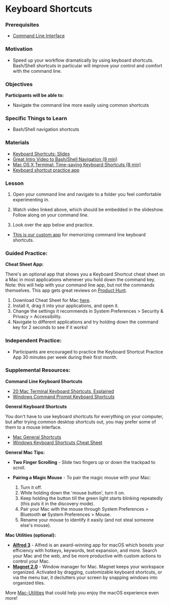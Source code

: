 # Keyboard Shortcuts

### Prerequisites

- [Command Line Interface](/command-line/command-line-interface.md)

### Motivation

- Speed up your workflow dramatically by using keyboard shortcuts. Bash/Shell shortcuts in particular will improve your control and comfort with the command line.

### Objectives

**Participants will be able to:**

- Navigate the command line more easily using common shortcuts

### Specific Things to Learn

- Bash/Shell navigation shortcuts

### Materials

- [Keyboard Shortcuts: Slides](https://docs.google.com/presentation/d/1_AXd3rdLVtdvPWvnc8ME0j0ntLM1uJnc0koKJGGozpE/edit#slide=id.p)
- [Great Intro Video to Bash/Shell Navigation (9 min)](https://www.youtube.com/watch?v=C-AQAJXdoS8)
- [Mac OS X Terminal: Time-saving Keyboard Shortcuts (8 min)](https://youtu.be/TXzrk3b9sKM)
- [Keyboard shortcut practice app](https://techtonica.github.io/keyboard-shortcuts-practice/)

### Lesson

1. Open your command line and navigate to a folder you feel comfortable experimenting in.

2. Watch video linked above, which should be embedded in the slideshow. Follow along on your command line.

3. Look over the app below and practice.

- [This is our custom app](https://techtonica.github.io/keyboard-shortcuts-practice/) for memorizing command line keyboard shortcuts.

### Guided Practice:

**Cheat Sheet App:**

There's an optional app that shows you a Keyboard Shortcut cheat sheet on a Mac in most applications whenever you hold down the command key. Note: this will help with your command line app, but not the commands themselves. This app gets great reviews on [Product Hunt](https://www.producthunt.com/posts/cheatsheet-2).

1. Download Cheat Sheet for Mac [here](https://macmost.com/printable-mac-how-to-cheat-sheet.html).
2. Install it, drag it into your applications, and open it.
3. Change the settings it recommends in System Preferences > Security & Privacy > Accessibility.
4. Navigate to different applications and try holding down the command key for 2 seconds to see if it works!

### Independent Practice:

- Participants are encouraged to practice the Keyboard Shortcut Practice App 30 minutes per week during their first month.

### Supplemental Resources:

**Command Line Keyboard Shortcuts**

- [20 Mac Terminal Keyboard Shortcuts, Explained](https://www.techrepublic.com/article/20-terminal-shortcuts-developers-need-to-know/)
- [Windows Command Prompt Keyboard Shortcuts](https://www.howtogeek.com/254401/34-useful-keyboard-shortcuts-for-the-windows-command-prompt/)

**General Keyboard Shortcuts**

You don't have to use keyboard shortcuts for everything on your computer, but after trying common desktop shortcuts out, you may prefer some of them to a mouse interface.

- [Mac General Shortcuts](https://support.apple.com/en-us/HT201236)
- [Windows Keyboard Shortcuts Cheat Sheet](https://code.visualstudio.com/shortcuts/keyboard-shortcuts-windows.pdf)

**General Mac Tips:**

- **Two Finger Scrolling** - Slide two fingers up or down the trackpad to scroll.

- **Pairing a Magic Mouse** - To pair the magic mouse with your Mac:

  1. Turn it off.
  2. While holding down the 'mouse button', turn it on.
  3. Keep holding the button till the green light starts blinking repeatedly (this puts it in the discovery mode).
  4. Pair your Mac with the mouse through System Preferences > Bluetooth **or** System Preferences > Mouse.
  5. Rename your mouse to identify it easily (and not steal someone else's mouse).

**Mac Utilities (optional):**

- **[Alfred 3](https://www.alfredapp.com/)** - Alfred is an award-winning app for macOS which boosts
  your efficiency with hotkeys, keywords, text expansion, and more.
  Search your Mac and the web, and be more productive with custom
  actions to control your Mac.
- **[Magnet 2.0](https://magnet.crowdcafe.com/)** - Window manager for Mac. Magnet keeps your workspace organized. Activated by dragging, customizable keyboard shortcuts, or via the menu bar, it declutters your screen by snapping windows into organized tiles.

More [Mac-Utilities](https://www.producthunt.com/ask/7567-what-are-your-must-have-mac-apps-utilities) that could help you enjoy the macOS experience even more!
